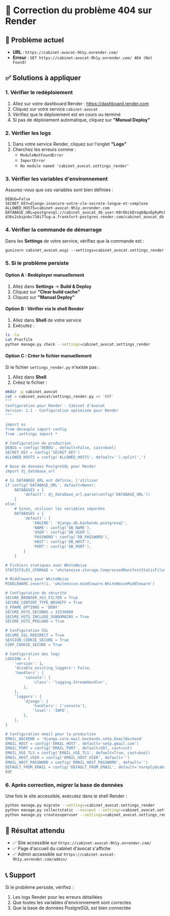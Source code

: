 # 🔧 Correction du problème 404 sur Render

## 🚨 Problème actuel
- **URL** : `https://cabinet-avocat-9h1y.onrender.com/`
- **Erreur** : `GET https://cabinet-avocat-9h1y.onrender.com/ 404 (Not Found)`

## ✅ Solutions à appliquer

### 1. Vérifier le redéploiement
1. Allez sur votre dashboard Render : https://dashboard.render.com
2. Cliquez sur votre service `cabinet-avocat`
3. Vérifiez que le déploiement est en cours ou terminé
4. Si pas de déploiement automatique, cliquez sur **"Manual Deploy"**

### 2. Vérifier les logs
1. Dans votre service Render, cliquez sur l'onglet **"Logs"**
2. Cherchez les erreurs comme :
   - `ModuleNotFoundError`
   - `ImportError`
   - `No module named 'cabinet_avocat.settings_render'`

### 3. Vérifier les variables d'environnement
Assurez-vous que ces variables sont bien définies :

```
DEBUG=False
SECRET_KEY=django-insecure-votre-cle-secrete-longue-et-complexe
ALLOWED_HOSTS=cabinet-avocat-9h1y.onrender.com
DATABASE_URL=postgresql://cabinet_avocat_db_user:K0rObikDroqb8pvEp6yMcFGrfBrAF8bm@dpg-d36s2sbipnbc738i77ug-a.frankfurt-postgres.render.com/cabinet_avocat_db
```

### 4. Vérifier la commande de démarrage
Dans les **Settings** de votre service, vérifiez que la commande est :
```
gunicorn cabinet_avocat.wsgi --settings=cabinet_avocat.settings_render
```

### 5. Si le problème persiste

#### Option A : Redéployer manuellement
1. Allez dans **Settings** → **Build & Deploy**
2. Cliquez sur **"Clear build cache"**
3. Cliquez sur **"Manual Deploy"**

#### Option B : Vérifier via le shell Render
1. Allez dans **Shell** de votre service
2. Exécutez :
```bash
ls -la
cat Procfile
python manage.py check --settings=cabinet_avocat.settings_render
```

#### Option C : Créer le fichier manuellement
Si le fichier `settings_render.py` n'existe pas :
1. Allez dans **Shell**
2. Créez le fichier :
```bash
mkdir -p cabinet_avocat
cat > cabinet_avocat/settings_render.py << 'EOF'
"""
Configuration pour Render - Cabinet d'Avocat
Version: 1.1 - Configuration optimisée pour Render
"""

import os
from decouple import config
from .settings import *

# Configuration de production
DEBUG = config('DEBUG', default=False, cast=bool)
SECRET_KEY = config('SECRET_KEY')
ALLOWED_HOSTS = config('ALLOWED_HOSTS', default='').split(',')

# Base de données PostgreSQL pour Render
import dj_database_url

# Si DATABASE_URL est définie, l'utiliser
if config('DATABASE_URL', default=None):
    DATABASES = {
        'default': dj_database_url.parse(config('DATABASE_URL'))
    }
else:
    # Sinon, utiliser les variables séparées
    DATABASES = {
        'default': {
            'ENGINE': 'django.db.backends.postgresql',
            'NAME': config('DB_NAME'),
            'USER': config('DB_USER'),
            'PASSWORD': config('DB_PASSWORD'),
            'HOST': config('DB_HOST'),
            'PORT': config('DB_PORT'),
        }
    }

# Fichiers statiques avec WhiteNoise
STATICFILES_STORAGE = 'whitenoise.storage.CompressedManifestStaticFilesStorage'

# Middleware pour WhiteNoise
MIDDLEWARE.insert(1, 'whitenoise.middleware.WhiteNoiseMiddleware')

# Configuration de sécurité
SECURE_BROWSER_XSS_FILTER = True
SECURE_CONTENT_TYPE_NOSNIFF = True
X_FRAME_OPTIONS = 'DENY'
SECURE_HSTS_SECONDS = 31536000
SECURE_HSTS_INCLUDE_SUBDOMAINS = True
SECURE_HSTS_PRELOAD = True

# Configuration SSL
SECURE_SSL_REDIRECT = True
SESSION_COOKIE_SECURE = True
CSRF_COOKIE_SECURE = True

# Configuration des logs
LOGGING = {
    'version': 1,
    'disable_existing_loggers': False,
    'handlers': {
        'console': {
            'class': 'logging.StreamHandler',
        },
    },
    'loggers': {
        'django': {
            'handlers': ['console'],
            'level': 'INFO',
        },
    },
}

# Configuration email pour la production
EMAIL_BACKEND = 'django.core.mail.backends.smtp.EmailBackend'
EMAIL_HOST = config('EMAIL_HOST', default='smtp.gmail.com')
EMAIL_PORT = config('EMAIL_PORT', default=587, cast=int)
EMAIL_USE_TLS = config('EMAIL_USE_TLS', default=True, cast=bool)
EMAIL_HOST_USER = config('EMAIL_HOST_USER', default='')
EMAIL_HOST_PASSWORD = config('EMAIL_HOST_PASSWORD', default='')
DEFAULT_FROM_EMAIL = config('DEFAULT_FROM_EMAIL', default='noreply@cabinet-avocat.com')
EOF
```

### 6. Après correction, migrer la base de données
Une fois le site accessible, exécutez dans le shell Render :
```bash
python manage.py migrate --settings=cabinet_avocat.settings_render
python manage.py collectstatic --noinput --settings=cabinet_avocat.settings_render
python manage.py createsuperuser --settings=cabinet_avocat.settings_render
```

## 🎯 Résultat attendu
- ✅ Site accessible sur `https://cabinet-avocat-9h1y.onrender.com/`
- ✅ Page d'accueil du cabinet d'avocat s'affiche
- ✅ Admin accessible sur `https://cabinet-avocat-9h1y.onrender.com/admin/`

## 📞 Support
Si le problème persiste, vérifiez :
1. Les logs Render pour les erreurs détaillées
2. Que toutes les variables d'environnement sont correctes
3. Que la base de données PostgreSQL est bien connectée
